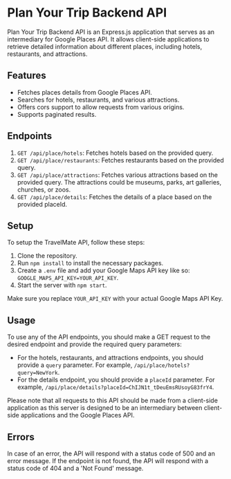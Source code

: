 # Plan Your Trip Backend API

Plan Your Trip Backend API is an Express.js application that serves as an intermediary for Google Places API. It allows client-side applications to retrieve detailed information about different places, including hotels, restaurants, and attractions.

## Features

- Fetches places details from Google Places API.
- Searches for hotels, restaurants, and various attractions.
- Offers cors support to allow requests from various origins.
- Supports paginated results.

## Endpoints

1. `GET /api/place/hotels`: Fetches hotels based on the provided query.
2. `GET /api/place/restaurants`: Fetches restaurants based on the provided query.
3. `GET /api/place/attractions`: Fetches various attractions based on the provided query. The attractions could be museums, parks, art galleries, churches, or zoos.
4. `GET /api/place/details`: Fetches the details of a place based on the provided placeId.

## Setup

To setup the TravelMate API, follow these steps:

1. Clone the repository.
2. Run `npm install` to install the necessary packages.
3. Create a `.env` file and add your Google Maps API key like so: `GOOGLE_MAPS_API_KEY=YOUR_API_KEY`.
4. Start the server with `npm start`.

Make sure you replace `YOUR_API_KEY` with your actual Google Maps API Key.

## Usage

To use any of the API endpoints, you should make a GET request to the desired endpoint and provide the required query parameters:

- For the hotels, restaurants, and attractions endpoints, you should provide a `query` parameter. For example, `/api/place/hotels?query=NewYork`.
- For the details endpoint, you should provide a `placeId` parameter. For example, `/api/place/details?placeId=ChIJN1t_tDeuEmsRUsoyG83frY4`.

Please note that all requests to this API should be made from a client-side application as this server is designed to be an intermediary between client-side applications and the Google Places API.

## Errors

In case of an error, the API will respond with a status code of 500 and an error message. If the endpoint is not found, the API will respond with a status code of 404 and a 'Not Found' message.

